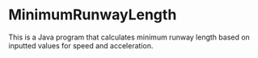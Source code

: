 # MinimumRunwayLength
This is a Java program that calculates minimum runway length based on inputted values for speed and acceleration.
